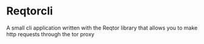 # Reqtorcli

A small cli application written with the Reqtor library that allows you to make http requests through the tor proxy

